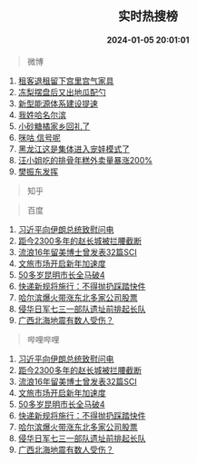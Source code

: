 <div align="center"><h2>实时热搜榜</h2><h4>2024-01-05 20:01:01</h4></div>

> 微博  

1. [租客退租留下宫里宫气家具](https://s.weibo.com/weibo?q=%23%E7%A7%9F%E5%AE%A2%E9%80%80%E7%A7%9F%E7%95%99%E4%B8%8B%E5%AE%AB%E9%87%8C%E5%AE%AB%E6%B0%94%E5%AE%B6%E5%85%B7%23&t=31&band_rank=1&Refer=top)<br />
2. [冻梨摆盘后又出地瓜配勺](https://s.weibo.com/weibo?q=%23%E5%86%BB%E6%A2%A8%E6%91%86%E7%9B%98%E5%90%8E%E5%8F%88%E5%87%BA%E5%9C%B0%E7%93%9C%E9%85%8D%E5%8B%BA%23&t=31&band_rank=2&Refer=top)<br />
3. [新型能源体系建设提速](https://s.weibo.com/weibo?q=%23%E6%96%B0%E5%9E%8B%E8%83%BD%E6%BA%90%E4%BD%93%E7%B3%BB%E5%BB%BA%E8%AE%BE%E6%8F%90%E9%80%9F%23&t=31&band_rank=3&Refer=top)<br />
4. [我姓哈名尔滨](https://s.weibo.com/weibo?q=%23%E6%88%91%E5%A7%93%E5%93%88%E5%90%8D%E5%B0%94%E6%BB%A8%23&t=31&band_rank=4&Refer=top)<br />
5. [小砂糖橘家乡回礼了](https://s.weibo.com/weibo?q=%23%E5%B0%8F%E7%A0%82%E7%B3%96%E6%A9%98%E5%AE%B6%E4%B9%A1%E5%9B%9E%E7%A4%BC%E4%BA%86%23&t=31&band_rank=5&Refer=top)<br />
6. [咪咕 信号呢](https://s.weibo.com/weibo?q=%E5%92%AA%E5%92%95%20%E4%BF%A1%E5%8F%B7%E5%91%A2&t=31&band_rank=6&Refer=top)<br />
7. [黑龙江这是集体进入宠娃模式了](https://s.weibo.com/weibo?q=%23%E9%BB%91%E9%BE%99%E6%B1%9F%E8%BF%99%E6%98%AF%E9%9B%86%E4%BD%93%E8%BF%9B%E5%85%A5%E5%AE%A0%E5%A8%83%E6%A8%A1%E5%BC%8F%E4%BA%86%23&t=31&band_rank=7&Refer=top)<br />
8. [汪小姐吃的排骨年糕外卖量暴涨200%](https://s.weibo.com/weibo?q=%23%E6%B1%AA%E5%B0%8F%E5%A7%90%E5%90%83%E7%9A%84%E6%8E%92%E9%AA%A8%E5%B9%B4%E7%B3%95%E5%A4%96%E5%8D%96%E9%87%8F%E6%9A%B4%E6%B6%A8200%25%23&t=31&band_rank=8&Refer=top)<br />
9. [樊振东发挥](https://s.weibo.com/weibo?q=%E6%A8%8A%E6%8C%AF%E4%B8%9C%E5%8F%91%E6%8C%A5&t=31&band_rank=9&Refer=top)<br />

> 知乎  


> 百度  

1. [习近平向伊朗总统致慰问电](https://www.baidu.com/s?wd=%E4%B9%A0%E8%BF%91%E5%B9%B3%E5%90%91%E4%BC%8A%E6%9C%97%E6%80%BB%E7%BB%9F%E8%87%B4%E6%85%B0%E9%97%AE%E7%94%B5&sa=fyb_news&rsv_dl=fyb_news)<br />
2. [距今2300多年的赵长城被拦腰截断](https://www.baidu.com/s?wd=%E8%B7%9D%E4%BB%8A2300%E5%A4%9A%E5%B9%B4%E7%9A%84%E8%B5%B5%E9%95%BF%E5%9F%8E%E8%A2%AB%E6%8B%A6%E8%85%B0%E6%88%AA%E6%96%AD&sa=fyb_news&rsv_dl=fyb_news)<br />
3. [流浪16年留美博士曾发表32篇SCI](https://www.baidu.com/s?wd=%E6%B5%81%E6%B5%AA16%E5%B9%B4%E7%95%99%E7%BE%8E%E5%8D%9A%E5%A3%AB%E6%9B%BE%E5%8F%91%E8%A1%A832%E7%AF%87SCI&sa=fyb_news&rsv_dl=fyb_news)<br />
4. [文旅市场开启新年加速度](https://www.baidu.com/s?wd=%E6%96%87%E6%97%85%E5%B8%82%E5%9C%BA%E5%BC%80%E5%90%AF%E6%96%B0%E5%B9%B4%E5%8A%A0%E9%80%9F%E5%BA%A6&sa=fyb_news&rsv_dl=fyb_news)<br />
5. [50多岁昆明市长全马破4](https://www.baidu.com/s?wd=50%E5%A4%9A%E5%B2%81%E6%98%86%E6%98%8E%E5%B8%82%E9%95%BF%E5%85%A8%E9%A9%AC%E7%A0%B44&sa=fyb_news&rsv_dl=fyb_news)<br />
6. [快递新规将施行：不得抛扔踩踏快件](https://www.baidu.com/s?wd=%E5%BF%AB%E9%80%92%E6%96%B0%E8%A7%84%E5%B0%86%E6%96%BD%E8%A1%8C%EF%BC%9A%E4%B8%8D%E5%BE%97%E6%8A%9B%E6%89%94%E8%B8%A9%E8%B8%8F%E5%BF%AB%E4%BB%B6&sa=fyb_news&rsv_dl=fyb_news)<br />
7. [哈尔滨爆火带涨东北多家公司股票](https://www.baidu.com/s?wd=%E5%93%88%E5%B0%94%E6%BB%A8%E7%88%86%E7%81%AB%E5%B8%A6%E6%B6%A8%E4%B8%9C%E5%8C%97%E5%A4%9A%E5%AE%B6%E5%85%AC%E5%8F%B8%E8%82%A1%E7%A5%A8&sa=fyb_news&rsv_dl=fyb_news)<br />
8. [侵华日军七三一部队遗址前排起长队](https://www.baidu.com/s?wd=%E4%BE%B5%E5%8D%8E%E6%97%A5%E5%86%9B%E4%B8%83%E4%B8%89%E4%B8%80%E9%83%A8%E9%98%9F%E9%81%97%E5%9D%80%E5%89%8D%E6%8E%92%E8%B5%B7%E9%95%BF%E9%98%9F&sa=fyb_news&rsv_dl=fyb_news)<br />
9. [广西北海地震有数人受伤？](https://www.baidu.com/s?wd=%E5%B9%BF%E8%A5%BF%E5%8C%97%E6%B5%B7%E5%9C%B0%E9%9C%87%E6%9C%89%E6%95%B0%E4%BA%BA%E5%8F%97%E4%BC%A4%EF%BC%9F&sa=fyb_news&rsv_dl=fyb_news)<br />

> 哔哩哔哩  

1. [习近平向伊朗总统致慰问电](https://www.baidu.com/s?wd=%E4%B9%A0%E8%BF%91%E5%B9%B3%E5%90%91%E4%BC%8A%E6%9C%97%E6%80%BB%E7%BB%9F%E8%87%B4%E6%85%B0%E9%97%AE%E7%94%B5&sa=fyb_news&rsv_dl=fyb_news)<br />
2. [距今2300多年的赵长城被拦腰截断](https://www.baidu.com/s?wd=%E8%B7%9D%E4%BB%8A2300%E5%A4%9A%E5%B9%B4%E7%9A%84%E8%B5%B5%E9%95%BF%E5%9F%8E%E8%A2%AB%E6%8B%A6%E8%85%B0%E6%88%AA%E6%96%AD&sa=fyb_news&rsv_dl=fyb_news)<br />
3. [流浪16年留美博士曾发表32篇SCI](https://www.baidu.com/s?wd=%E6%B5%81%E6%B5%AA16%E5%B9%B4%E7%95%99%E7%BE%8E%E5%8D%9A%E5%A3%AB%E6%9B%BE%E5%8F%91%E8%A1%A832%E7%AF%87SCI&sa=fyb_news&rsv_dl=fyb_news)<br />
4. [文旅市场开启新年加速度](https://www.baidu.com/s?wd=%E6%96%87%E6%97%85%E5%B8%82%E5%9C%BA%E5%BC%80%E5%90%AF%E6%96%B0%E5%B9%B4%E5%8A%A0%E9%80%9F%E5%BA%A6&sa=fyb_news&rsv_dl=fyb_news)<br />
5. [50多岁昆明市长全马破4](https://www.baidu.com/s?wd=50%E5%A4%9A%E5%B2%81%E6%98%86%E6%98%8E%E5%B8%82%E9%95%BF%E5%85%A8%E9%A9%AC%E7%A0%B44&sa=fyb_news&rsv_dl=fyb_news)<br />
6. [快递新规将施行：不得抛扔踩踏快件](https://www.baidu.com/s?wd=%E5%BF%AB%E9%80%92%E6%96%B0%E8%A7%84%E5%B0%86%E6%96%BD%E8%A1%8C%EF%BC%9A%E4%B8%8D%E5%BE%97%E6%8A%9B%E6%89%94%E8%B8%A9%E8%B8%8F%E5%BF%AB%E4%BB%B6&sa=fyb_news&rsv_dl=fyb_news)<br />
7. [哈尔滨爆火带涨东北多家公司股票](https://www.baidu.com/s?wd=%E5%93%88%E5%B0%94%E6%BB%A8%E7%88%86%E7%81%AB%E5%B8%A6%E6%B6%A8%E4%B8%9C%E5%8C%97%E5%A4%9A%E5%AE%B6%E5%85%AC%E5%8F%B8%E8%82%A1%E7%A5%A8&sa=fyb_news&rsv_dl=fyb_news)<br />
8. [侵华日军七三一部队遗址前排起长队](https://www.baidu.com/s?wd=%E4%BE%B5%E5%8D%8E%E6%97%A5%E5%86%9B%E4%B8%83%E4%B8%89%E4%B8%80%E9%83%A8%E9%98%9F%E9%81%97%E5%9D%80%E5%89%8D%E6%8E%92%E8%B5%B7%E9%95%BF%E9%98%9F&sa=fyb_news&rsv_dl=fyb_news)<br />
9. [广西北海地震有数人受伤？](https://www.baidu.com/s?wd=%E5%B9%BF%E8%A5%BF%E5%8C%97%E6%B5%B7%E5%9C%B0%E9%9C%87%E6%9C%89%E6%95%B0%E4%BA%BA%E5%8F%97%E4%BC%A4%EF%BC%9F&sa=fyb_news&rsv_dl=fyb_news)<br />

